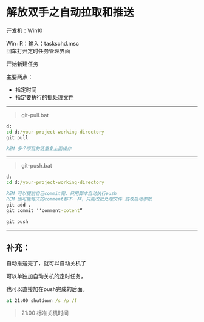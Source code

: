 # 解放双手之自动拉取和推送

开发机：Win10

Win+R：输入：taskschd.msc  
回车打开定时任务管理界面

开始新建任务

主要两点：
+ 指定时间
+ 指定要执行的批处理文件

---

> git-pull.bat

```bat
d:
cd d:/your-project-working-directory
git pull

REM 多个项目的话重复上面操作
```

---

> git-push.bat

```bat
d:
cd d:/your-project-working-directory

REM 可以提前自己commit完，只用脚本自动执行push
REM 因可能每天的comment都不一样，只能改批处理文件 或改启动参数
git add .
git commit ''comment-cotent“

git push
```

---

## 补充：

自动推送完了，就可以自动关机了

可以单独加自动关机的定时任务，

也可以直接加在push完成的后面。

```bat
at 21:00 shutdown /s /p /f
```

> 21:00 标准关机时间
